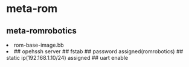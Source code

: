 <h1> meta-rom </h1>
		<h2> meta-romrobotics </h2>
				<li> rom-base-image.bb <li>
					## opehssh server
					## fstab
					## password assigned(romrobotics)
					## static ip(192.168.1.10/24) assigned
					## uart enable 
